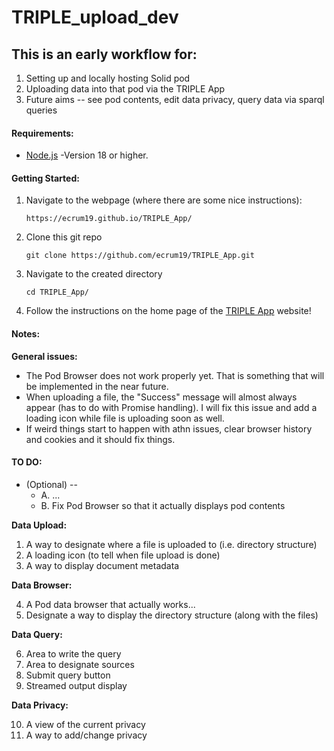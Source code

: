 # TRIPLE_upload_dev

## This is an early workflow for: 
1. Setting up and locally hosting Solid pod
2. Uploading data into that pod via the TRIPLE App
3. Future aims -- see pod contents, edit data privacy, query data via sparql queries


#### Requirements:
- [Node.js](https://nodejs.org/en/)
    -Version 18 or higher.

#### Getting Started:
1. Navigate to the webpage (where there are some nice instructions):

   `https://ecrum19.github.io/TRIPLE_App/`

2. Clone this git repo

   `git clone https://github.com/ecrum19/TRIPLE_App.git`

3. Navigate to the created directory

   `cd TRIPLE_App/`

4. Follow the instructions on the home page of the [TRIPLE App](ecrum19.github.io/TRIPLE_App/) website!


#### Notes:
**General issues:**

- The Pod Browser does not work properly yet. That is something that will be implemented in the near future.
- When uploading a file, the "Success" message will almost always appear (has to do with Promise handling). I will fix this issue and add a loading icon while file is uploading soon as well.
- If weird things start to happen with athn issues, clear browser history and cookies and it should fix things.

#### TO DO:
- (Optional) -- 
  - A. ...
  - B. Fix Pod Browser so that it actually displays pod contents
  

**Data Upload:**

1. A way to designate where a file is uploaded to (i.e. directory structure)
2. A loading icon (to tell when file upload is done)
3. A way to display document metadata

**Data Browser:**

4. A Pod data browser that actually works...
5. Designate a way to display the directory structure (along with the files)

**Data Query:**

6. Area to write the query
7. Area to designate sources
8. Submit query button
9. Streamed output display

**Data Privacy:**

10. A view of the current privacy
11. A way to add/change privacy
